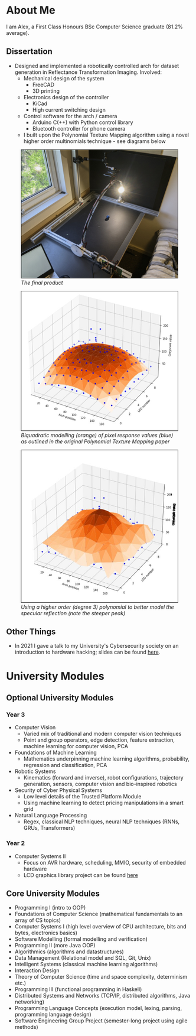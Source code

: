 # About Me
I am Alex, a First Class Honours BSc Computer Science graduate (81.2% average).

## Dissertation
- Designed and implemented a robotically controlled arch for dataset generation in Reflectance Transformation Imaging. Involved:
  - Mechanical design of the system
    - FreeCAD
    - 3D printing
  - Electronics design of the controller
    - KiCad
    - High current switching design
  - Control software for the arch / camera
    - Arduino C(++) with Python control library
    - Bluetooth controller for phone camera
  - I built upon the Polynomial Texture Mapping algorithm using a novel higher order multinomials technique - see diagrams below

<figure>
<img loading="lazy" width="500" src="../Images/other-projects/finalProduct.jpg" alt="" style="border:1px solid black;"/>
<figcaption style="font-style: italic;">
The final product
</figcaption>
</figure>

<figure>
<img loading="lazy" width="500" src="../Images/other-projects/biquadFit3dGraph.jpg" alt="" style="border:1px solid black;"/>
<figcaption style="font-style: italic;">
Biquadratic modelling (orange) of pixel response values (blue) as outlined in the original Polynomial Texture Mapping paper
</figcaption>
</figure>

<figure>
<img loading="lazy" width="500" src="../Images/other-projects/higherDegree3dPlot.jpg" alt="" style="border:1px solid black;"/>
<figcaption style="font-style: italic;">
Using a higher order (degree 3) polynomial to better model the specular reflection (note the steeper peak)
</figcaption>
</figure>

## Other Things
- In 2021 I gave a talk to my University's Cybersecurity society on an introduction to hardware hacking; slides can be found [here](https://github.com/0x416c6578/0x416c6578.github.io/blob/master/other/files/SUCSS_Introduction_to_Hardware_Hacking.pdf).

# University Modules
## Optional University Modules
### Year 3
- Computer Vision
  - Varied mix of traditional and modern computer vision techniques
  - Point and group operators, edge detection, feature extraction, machine learning for computer vision, PCA
- Foundations of Machine Learning
  - Mathematics underpinning machine learning algorithms, probability, regression and classification, PCA
- Robotic Systems
  - Kinematics (forward and inverse), robot configurations, trajectory generation, sensors, computer vision and bio-inspired robotics
- Security of Cyber Physical Systems
  - Low level details of the Trusted Platform Module
  - Using machine learning to detect pricing manipulations in a smart grid
- Natural Language Processing
  - Regex, classical NLP techniques, neural NLP techniques (RNNs, GRUs, Transformers)
### Year 2
- Computer Systems II 
  - Focus on AVR hardware, scheduling, MMIO, security of embedded hardware
  - LCD graphics library project can be found [here](https://github.com/0x416c6578/lafortuna-lcd-mirror)

## Core University Modules
- Programming I (intro to OOP)
- Foundations of Computer Science (mathematical fundamentals to an array of CS topics)
- Computer Systems I (high level overview of CPU architecture, bits and bytes, electronics basics)
- Software Modelling (formal modelling and verification)
- Programming II (more Java OOP)
- Algorithmics (algorithms and datastructures)
- Data Management (Relational model and SQL, Git, Unix)
- Intelligent Systems (classical machine learning algorithms)
- Interaction Design
- Theory of Computer Science (time and space complexity, determinism etc.)
- Programming III (functional programming in Haskell)
- Distributed Systems and Networks (TCP/IP, distributed algorithms, Java networking)
- Programming Language Concepts (execution model, lexing, parsing, programming language design)
- Software Engineering Group Project (semester-long project using agile methods)